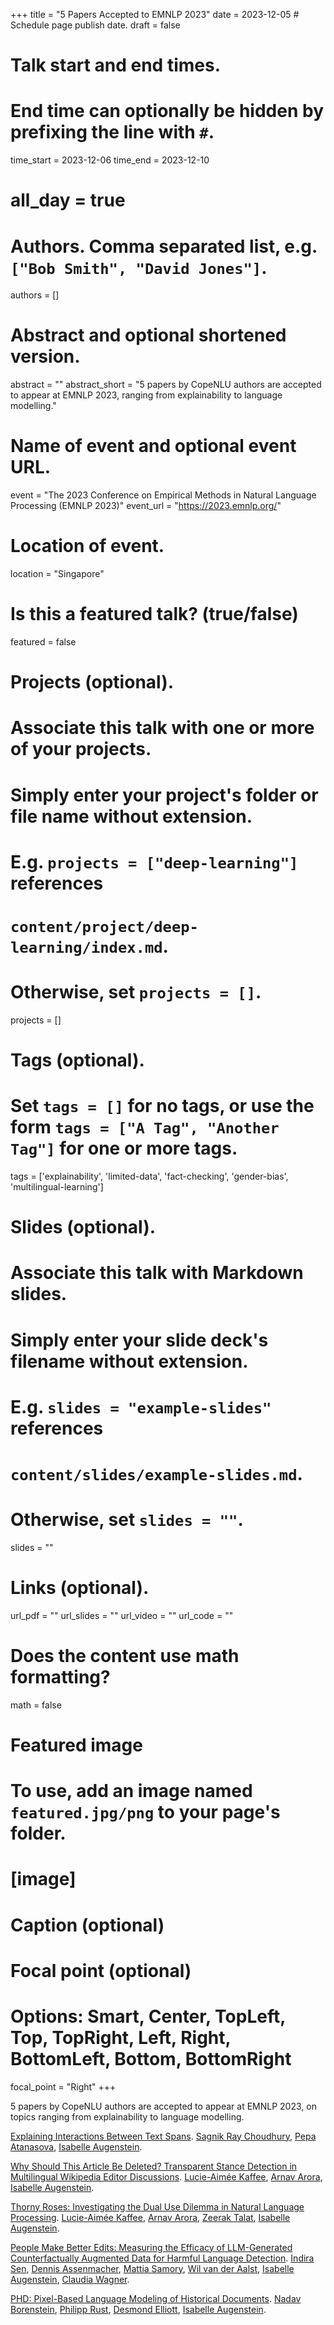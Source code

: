 +++
title = "5 Papers Accepted to EMNLP 2023"
date = 2023-12-05  # Schedule page publish date.
draft = false

# Talk start and end times.
#   End time can optionally be hidden by prefixing the line with `#`.
time_start = 2023-12-06
time_end = 2023-12-10
# all_day = true

# Authors. Comma separated list, e.g. `["Bob Smith", "David Jones"]`.
authors = []

# Abstract and optional shortened version.
abstract = ""
abstract_short = "5 papers by CopeNLU authors are accepted to appear at EMNLP 2023, ranging from explainability to language modelling."

# Name of event and optional event URL.
event = "The 2023 Conference on Empirical Methods in Natural Language Processing  (EMNLP 2023)"
event_url = "https://2023.emnlp.org/"

# Location of event.
location = "Singapore"

# Is this a featured talk? (true/false)
featured = false

# Projects (optional).
#   Associate this talk with one or more of your projects.
#   Simply enter your project's folder or file name without extension.
#   E.g. `projects = ["deep-learning"]` references 
#   `content/project/deep-learning/index.md`.
#   Otherwise, set `projects = []`.
projects = []

# Tags (optional).
#   Set `tags = []` for no tags, or use the form `tags = ["A Tag", "Another Tag"]` for one or more tags.
tags = ['explainability', 'limited-data', 'fact-checking', 'gender-bias', 'multilingual-learning']

# Slides (optional).
#   Associate this talk with Markdown slides.
#   Simply enter your slide deck's filename without extension.
#   E.g. `slides = "example-slides"` references 
#   `content/slides/example-slides.md`.
#   Otherwise, set `slides = ""`.
slides = ""

# Links (optional).
url_pdf = ""
url_slides = ""
url_video = ""
url_code = ""

# Does the content use math formatting?
math = false

# Featured image
# To use, add an image named `featured.jpg/png` to your page's folder. 
# [image]
  # Caption (optional)

  # Focal point (optional)
  # Options: Smart, Center, TopLeft, Top, TopRight, Left, Right, BottomLeft, Bottom, BottomRight
  focal_point = "Right"
+++

5 papers by CopeNLU authors are accepted to appear at EMNLP 2023, on topics ranging from explainability to language modelling.

<a href="/publication/2023_emnlp_choudhury/">Explaining Interactions Between Text Spans</a>.
<a href="/authors/sagnik-ray-choudhury/">Sagnik Ray Choudhury</a>, <a href="/authors/pepa-atanasova/">Pepa Atanasova</a>, <a href="/authors/isabelle-augenstein/">Isabelle Augenstein</a>.

<a href="/publication/2023_emnlp_kaffee-wikipedia/">Why Should This Article Be Deleted? Transparent Stance Detection in Multilingual Wikipedia Editor Discussions</a>.
<a href="/authors/lucie-aim%C3%A9e-kaffee/">Lucie-Aimée Kaffee</a>, <a href="/authors/arnav-arora">Arnav Arora</a>, <a href="/authors/isabelle-augenstein/">Isabelle Augenstein</a>.

<a href="/publication/2023_emnlp_kaffee-dual/">Thorny Roses: Investigating the Dual Use Dilemma in Natural Language Processing</a>.
<a href="/authors/lucie-aim%C3%A9e-kaffee/">Lucie-Aimée Kaffee</a>, <a href="/authors/arnav-arora">Arnav Arora</a>, <a href="/authors/zeerak-talat">Zeerak Talat</a>, <a href="/authors/isabelle-augenstein/">Isabelle Augenstein</a>.

<a href="/publication/2023_emnlp_sen/">People Make Better Edits: Measuring the Efficacy of LLM-Generated Counterfactually Augmented Data for Harmful Language Detection</a>.
<a href="/authors/indira-sen/">Indira Sen</a>, <a href="/authors/dennis-assenmacher/">Dennis Assenmacher</a>, <a href="/authors/mattia-samory">Mattia Samory</a>, <a href="/authors/wil-van-der-aalst/">Wil van der Aalst</a>, <a href="/authors/isabelle-augenstein/">Isabelle Augenstein</a>, <a href="/authors/claudia-wagner/">Claudia Wagner</a>.

<a href="/publication/2023_emnlp_borenstein/">PHD: Pixel-Based Language Modeling of Historical Documents</a>.
<a href="/authors/nadav-borenstein/">Nadav Borenstein</a>, <a href="/authors/phillip-rust/">Philipp Rust</a>, <a href="/authors/desmond-elliott/">Desmond Elliott</a>, <a href="/authors/isabelle-augenstein/">Isabelle Augenstein</a>.

